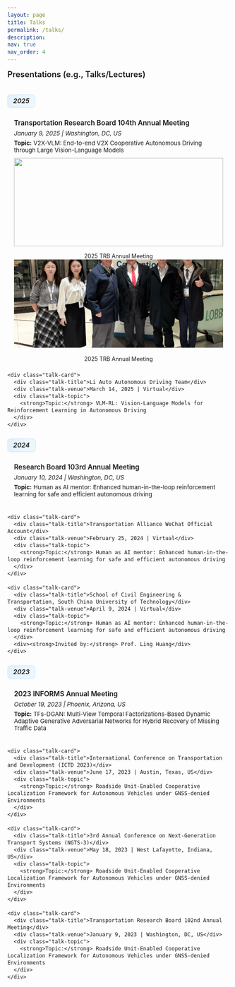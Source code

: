 ```yaml
---
layout: page
title: Talks
permalink: /talks/
description: 
nav: true
nav_order: 4
---
```


<style>
/* Basic styles */
.talks-container {
  margin-bottom: 15px;
}

.talk-card {
  background: var(--global-bg-color);
  padding: 15px 15px 10px 15px;
  margin-bottom: 15px;
  border-bottom: 1px dashed rgba(var(--global-theme-color-rgb), 0.1);
}

.talk-title {
  font-weight: 600;
  color: var(--global-theme-color);
  margin-bottom: 6px;
  font-size: 1.1em;
}

.talk-venue {
  font-style: italic;
  color: var(--global-text-color-light);
  margin-bottom: 6px;
  font-size: 0.95em;
}

.talk-topic {
  margin-bottom: 10px;
  font-size: 0.95em;
}

.talk-images {
  margin-top: 8px;
  margin-bottom: -5px;
}

.talk-images .row {
  margin-left: -10px;
  margin-right: -10px;
}

.talk-images .col-md-4 {
  padding-left: 10px;
  padding-right: 10px;
}

.talk-images img {
  margin-bottom: 5px;
}

.talk-images p {
  margin-bottom: 0;
}

.year-section {
  margin-bottom: 20px;
}

.year-section:last-child .talk-card:last-child {
  border-bottom: none;
}

.year-badge {
  display: inline-block;
  background: var(--global-theme-color);
  color: white;
  padding: 4px 12px;
  border-radius: 15px;
  font-weight: 500;
  margin-bottom: 20px;
}

.talks-list {
  list-style-type: disc;
  padding-left: 1.5em;
}

.talks-list li {
  position: relative;
  padding-left: 0.5em;
  margin-bottom: 0.3em;
  padding-bottom: 0.2em;
  border-bottom: none;
}

.talks-list li:last-child {
  border-bottom: none;
}

/* Remove hover effects */
.talks-list li:hover {
  background-color: transparent;
  padding-left: 0.5em;
  border-radius: 0;
}

/* Icon styles */
.talks-list li:before {
  content: none;
}

.invited-talks li:before {
  content: none;
}

.conference-talks li:before {
  content: none;
}

.workshop-talks li:before {
  content: none;
}

.talks-list li:hover:before {
  transform: none;
}

/* Title styles */
h4 {
  position: relative;
  padding-bottom: 10px;
  margin-bottom: 20px;
  margin-top: 40px;
  color: var(--global-text-color);
  font-size: 1.3em;
  font-weight: 600;
}

h4:first-of-type {
  margin-top: 0;
}

h4:after {
  content: "";
  position: absolute;
  bottom: 0;
  left: 0;
  width: 50px;
  height: 3px;
  background: var(--global-theme-color);
  border-radius: 3px;
}

h5 {
  margin-top: 5px;
  margin-bottom: 10px;
  color: var(--global-text-color);
  font-size: 1.05em;
  font-weight: 600;
  padding-left: 0;
  border-left: none;
  position: relative;
  display: inline-block;
  background: linear-gradient(120deg, rgba(33, 150, 243, 0.12), rgba(3, 169, 244, 0.05));
  padding: 5px 12px;
  border-radius: 8px;
  border: 1px solid rgba(33, 150, 243, 0.15);
  box-shadow: 0 2px 4px rgba(33, 150, 243, 0.05);
  transition: all 0.3s ease;
}

h5:hover {
  transform: translateY(-1px);
  box-shadow: 0 4px 8px rgba(33, 150, 243, 0.1);
  background: linear-gradient(120deg, rgba(33, 150, 243, 0.18), rgba(3, 169, 244, 0.08));
}

/* Tag styles */
.talk-tag {
  display: inline-block;
  font-size: 0.75em;
  padding: 2px 8px;
  margin-right: 8px;
  border-radius: 12px;
  vertical-align: middle;
}

.invited {
  background-color: rgba(33, 150, 243, 0.1);
  color: rgba(33, 150, 243, 0.8);
  border: 1px solid rgba(33, 150, 243, 0.2);
}

.conference {
  background-color: rgba(76, 175, 80, 0.1);
  color: rgba(76, 175, 80, 0.8);
  border: 1px solid rgba(76, 175, 80, 0.2);
}

.workshop {
  background-color: rgba(255, 152, 0, 0.1);
  color: rgba(255, 152, 0, 0.8);
  border: 1px solid rgba(255, 152, 0, 0.2);
}

/* Date styles */
.talk-date {
  font-size: 0.9em;
  color: var(--global-text-color-light);
  margin-left: 5px;
}

/* Responsive adjustments */
@media (max-width: 768px) {
  .talks-list li {
    padding-left: 2em;
    padding-bottom: 0.8em;
    margin-bottom: 0.8em;
  }
  
  .talks-list li:hover {
    padding-left: 2.2em;
  }
}
</style>

<h4 style="text-align: left;">Presentations (e.g., Talks/Lectures)</h4>

<h5 style="text-align: left;">2025</h5>
<div class="talks-container">
  <div class="year-section">
    <div class="talk-card">
      <div class="talk-title">Transportation Research Board 104th Annual Meeting</div>
      <div class="talk-venue">January 9, 2025 | Washington, DC, US</div>
      <div class="talk-topic">
        <strong>Topic:</strong> V2X-VLM: End-to-end V2X Cooperative Autonomous Driving through Large Vision-Language Models
      </div>
      <div class="talk-images">
        <div class="row">
          <div class="col-md-4">
            <img class="img-fluid rounded z-depth-1" src="../assets/news_photo/news_all/2025/trb2025/trb2025-1.jpg" style="width: 100%; height: 200px; object-fit: cover;">
            <p style="text-align: center; margin-top: 10px; color: var(--global-text-color-light); font-size: 0.9em;">
              2025 TRB Annual Meeting
            </p>
          </div>
          <div class="col-md-4">
            <img class="img-fluid rounded z-depth-1" src="../assets/news_photo/news_all/2025/trb2025/trb2025-3.jpg" style="width: 100%; height: 200px; object-fit: cover;">
            <p style="text-align: center; margin-top: 10px; color: var(--global-text-color-light); font-size: 0.9em;">
              2025 TRB Annual Meeting
            </p>
          </div>
        </div>
      </div>
    </div>

    <div class="talk-card">
      <div class="talk-title">Li Auto Autonomous Driving Team</div>
      <div class="talk-venue">March 14, 2025 | Virtual</div>
      <div class="talk-topic">
        <strong>Topic:</strong> VLM-RL: Vision-Language Models for Reinforcement Learning in Autonomous Driving
      </div>
    </div>
  </div>
</div>

<h5 style="text-align: left;">2024</h5>
<div class="talks-container">
  <div class="year-section">
    <div class="talk-card">
      <div class="talk-title">Research Board 103rd Annual Meeting</div>
      <div class="talk-venue">January 10, 2024 | Washington, DC, US</div>
      <div class="talk-topic">
        <strong>Topic:</strong> Human as AI mentor: Enhanced human-in-the-loop reinforcement learning for safe and efficient autonomous driving
      </div>
    </div>

    <div class="talk-card">
      <div class="talk-title">Transportation Alliance WeChat Official Account</div>
      <div class="talk-venue">February 25, 2024 | Virtual</div>
      <div class="talk-topic">
        <strong>Topic:</strong> Human as AI mentor: Enhanced human-in-the-loop reinforcement learning for safe and efficient autonomous driving
      </div>
    </div>

    <div class="talk-card">
      <div class="talk-title">School of Civil Engineering & Transportation, South China University of Technology</div>
      <div class="talk-venue">April 9, 2024 | Virtual</div>
      <div class="talk-topic">
        <strong>Topic:</strong> Human as AI mentor: Enhanced human-in-the-loop reinforcement learning for safe and efficient autonomous driving
      </div>
      <div><strong>Invited by:</strong> Prof. Ling Huang</div>
    </div>
  </div>
</div>

<h5 style="text-align: left;">2023</h5>
<div class="talks-container">
  <div class="year-section">
    <div class="talk-card">
      <div class="talk-title">2023 INFORMS Annual Meeting</div>
      <div class="talk-venue">October 19, 2023 | Phoenix, Arizona, US</div>
      <div class="talk-topic">
        <strong>Topic:</strong> TFs-DGAN: Multi-View Temporal Factorizations-Based Dynamic Adaptive Generative Adversarial Networks for Hybrid Recovery of Missing Traffic Data
      </div>
    </div>

    <div class="talk-card">
      <div class="talk-title">International Conference on Transportation and Development (ICTD 2023)</div>
      <div class="talk-venue">June 17, 2023 | Austin, Texas, US</div>
      <div class="talk-topic">
        <strong>Topic:</strong> Roadside Unit-Enabled Cooperative Localization Framework for Autonomous Vehicles under GNSS-denied Environments
      </div>
    </div>

    <div class="talk-card">
      <div class="talk-title">3rd Annual Conference on Next-Generation Transport Systems (NGTS-3)</div>
      <div class="talk-venue">May 18, 2023 | West Lafayette, Indiana, US</div>
      <div class="talk-topic">
        <strong>Topic:</strong> Roadside Unit-Enabled Cooperative Localization Framework for Autonomous Vehicles under GNSS-denied Environments
      </div>
    </div>

    <div class="talk-card">
      <div class="talk-title">Transportation Research Board 102nd Annual Meeting</div>
      <div class="talk-venue">January 9, 2023 | Washington, DC, US</div>
      <div class="talk-topic">
        <strong>Topic:</strong> Roadside Unit-Enabled Cooperative Localization Framework for Autonomous Vehicles under GNSS-denied Environments
      </div>
    </div>
  </div>
</div>

